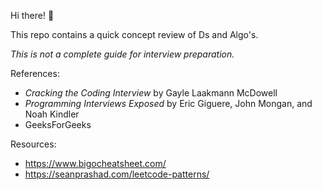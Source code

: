 Hi there! 👋

This repo contains a quick concept review of Ds and Algo's.

_This is not a complete guide for interview preparation._

References:
- _Cracking the Coding Interview_ by Gayle Laakmann McDowell
- _Programming Interviews Exposed_ by Eric Giguere, John Mongan, and Noah Kindler
- GeeksForGeeks

Resources:
- https://www.bigocheatsheet.com/
- https://seanprashad.com/leetcode-patterns/

